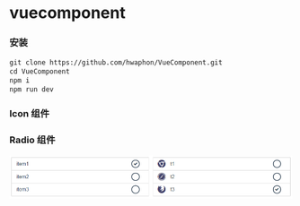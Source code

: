 # vuecomponent

### 安装

	git clone https://github.com/hwaphon/VueComponent.git
	cd VueComponent
	npm i
	npm run dev

### Icon 组件 

### Radio 组件

![image](./demosrc/h-radio/h-radio-basic.png)
